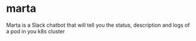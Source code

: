 # marta
Marta is a Slack chatbot that will tell you the status, description and logs of a pod in you k8s cluster
